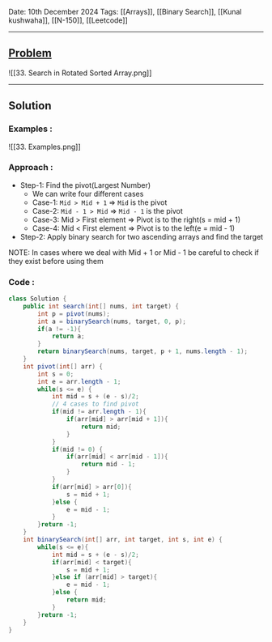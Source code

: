 
Date: 10th December 2024
Tags: [[Arrays]], [[Binary Search]], [[Kunal kushwaha]], [[N-150]], [[Leetcode]]

---
## [Problem](https://leetcode.com/problems/search-in-rotated-sorted-array/description/)

![[33. Search in Rotated Sorted Array.png]]

---
## Solution

### Examples :

![[33. Examples.png]]

### Approach :

- Step-1: Find the pivot(Largest Number)
	- We can write four different cases
	- Case-1: `Mid > Mid + 1` => `Mid` is the pivot
	- Case-2: `Mid - 1 > Mid` => `Mid - 1` is the pivot
	- Case-3: Mid > First element => Pivot is to the right(s = mid + 1)
	- Case-4: Mid < First element => Pivot is to the left(e = mid - 1)
- Step-2: Apply binary search for two ascending arrays and find the target

NOTE: In cases where we deal with Mid + 1 or Mid - 1 be careful to check if they exist before using them
### Code :

```java
class Solution {
    public int search(int[] nums, int target) {
        int p = pivot(nums);
        int a = binarySearch(nums, target, 0, p);
        if(a != -1){
            return a;
        }
        return binarySearch(nums, target, p + 1, nums.length - 1);
    }
    int pivot(int[] arr) {
        int s = 0;
        int e = arr.length - 1;
        while(s <= e) {
            int mid = s + (e - s)/2;
            // 4 cases to find pivot
            if(mid != arr.length - 1){
                if(arr[mid] > arr[mid + 1]){
                    return mid;
                }
            }
            if(mid != 0) {
                if(arr[mid] < arr[mid - 1]){
                    return mid - 1;
                }
            }
            if(arr[mid] > arr[0]){
                s = mid + 1;
            }else {
                e = mid - 1;
            }
        }return -1;
    }
    int binarySearch(int[] arr, int target, int s, int e) {
        while(s <= e){
            int mid = s + (e - s)/2;
            if(arr[mid] < target){
                s = mid + 1;
            }else if (arr[mid] > target){
                e = mid - 1;
            }else {
                return mid;
            }
        }return -1;
    }
}
```




